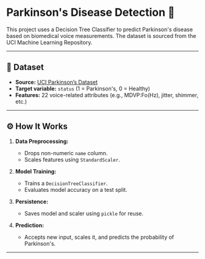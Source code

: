 # Parkinson's Disease Detection 🧠

This project uses a Decision Tree Classifier to predict Parkinson's disease based on biomedical voice measurements. The dataset is sourced from the UCI Machine Learning Repository.

---

## 📂 Dataset

- **Source:** [UCI Parkinson’s Dataset](https://archive.ics.uci.edu/ml/machine-learning-databases/parkinsons/parkinsons.data)
- **Target variable:** `status` (1 = Parkinson's, 0 = Healthy)
- **Features:** 22 voice-related attributes (e.g., MDVP:Fo(Hz), jitter, shimmer, etc.)

---

## ⚙️ How It Works

1. **Data Preprocessing:**
   - Drops non-numeric `name` column.
   - Scales features using `StandardScaler`.

2. **Model Training:**
   - Trains a `DecisionTreeClassifier`.
   - Evaluates model accuracy on a test split.

3. **Persistence:**
   - Saves model and scaler using `pickle` for reuse.

4. **Prediction:**
   - Accepts new input, scales it, and predicts the probability of Parkinson's.

---
